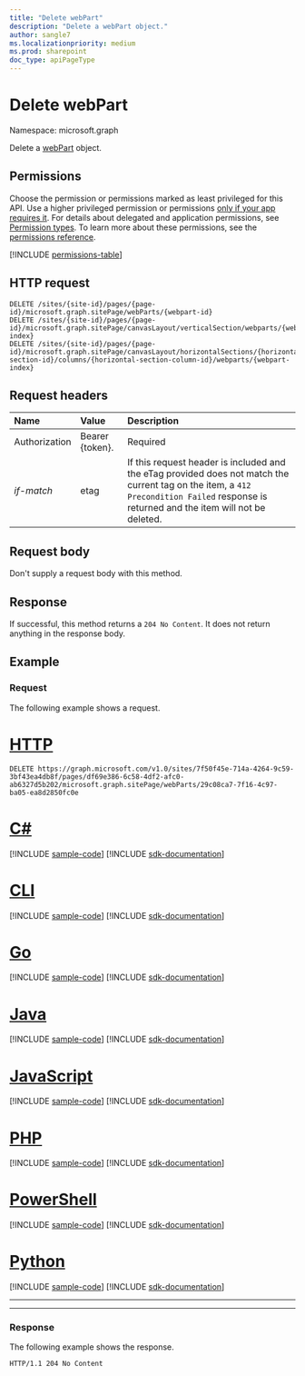 ```yaml
---
title: "Delete webPart"
description: "Delete a webPart object."
author: sangle7
ms.localizationpriority: medium
ms.prod: sharepoint
doc_type: apiPageType
---
```


# Delete webPart

Namespace: microsoft.graph

Delete a [webPart](../resources/webpart.md) object.

## Permissions

Choose the permission or permissions marked as least privileged for this API. Use a higher privileged permission or permissions [only if your app requires it](/graph/permissions-overview#best-practices-for-using-microsoft-graph-permissions). For details about delegated and application permissions, see [Permission types](/graph/permissions-overview#permission-types). To learn more about these permissions, see the [permissions reference](/graph/permissions-reference).

<!-- { "blockType": "permissions", "name": "webpart_delete" } -->
[!INCLUDE [permissions-table](../includes/permissions/webpart-delete-permissions.md)]

## HTTP request

<!-- {
  "blockType": "ignored"
}
-->

```http
DELETE /sites/{site-id}/pages/{page-id}/microsoft.graph.sitePage/webParts/{webpart-id}
DELETE /sites/{site-id}/pages/{page-id}/microsoft.graph.sitePage/canvasLayout/verticalSection/webparts/{webpart-index}
DELETE /sites/{site-id}/pages/{page-id}/microsoft.graph.sitePage/canvasLayout/horizontalSections/{horizontal-section-id}/columns/{horizontal-section-column-id}/webparts/{webpart-index}
```
## Request headers

| Name       | Value | Description
|:-----------|:------|:--------------------------------------------------------
|Authorization|Bearer {token}.| Required|
| _if-match_ | etag  | If this request header is included and the eTag provided does not match the current tag on the item, a `412 Precondition Failed` response is returned and the item will not be deleted.

## Request body

Don't supply a request body with this method.

## Response

If successful, this method returns a `204 No Content`. It does not return anything in the response body.

## Example

### Request

The following example shows a request.

# [HTTP](#tab/http)
<!-- { "blockType": "request", "name": "delete-webpart", "scopes": "sites.readwrite.all" } -->

```http
DELETE https://graph.microsoft.com/v1.0/sites/7f50f45e-714a-4264-9c59-3bf43ea4db8f/pages/df69e386-6c58-4df2-afc0-ab6327d5b202/microsoft.graph.sitePage/webParts/29c08ca7-7f16-4c97-ba05-ea8d2850fc0e
```

# [C#](#tab/csharp)
[!INCLUDE [sample-code](../includes/snippets/csharp/delete-webpart-csharp-snippets.md)]
[!INCLUDE [sdk-documentation](../includes/snippets/snippets-sdk-documentation-link.md)]

# [CLI](#tab/cli)
[!INCLUDE [sample-code](../includes/snippets/cli/delete-webpart-cli-snippets.md)]
[!INCLUDE [sdk-documentation](../includes/snippets/snippets-sdk-documentation-link.md)]

# [Go](#tab/go)
[!INCLUDE [sample-code](../includes/snippets/go/delete-webpart-go-snippets.md)]
[!INCLUDE [sdk-documentation](../includes/snippets/snippets-sdk-documentation-link.md)]

# [Java](#tab/java)
[!INCLUDE [sample-code](../includes/snippets/java/delete-webpart-java-snippets.md)]
[!INCLUDE [sdk-documentation](../includes/snippets/snippets-sdk-documentation-link.md)]

# [JavaScript](#tab/javascript)
[!INCLUDE [sample-code](../includes/snippets/javascript/delete-webpart-javascript-snippets.md)]
[!INCLUDE [sdk-documentation](../includes/snippets/snippets-sdk-documentation-link.md)]

# [PHP](#tab/php)
[!INCLUDE [sample-code](../includes/snippets/php/delete-webpart-php-snippets.md)]
[!INCLUDE [sdk-documentation](../includes/snippets/snippets-sdk-documentation-link.md)]

# [PowerShell](#tab/powershell)
[!INCLUDE [sample-code](../includes/snippets/powershell/delete-webpart-powershell-snippets.md)]
[!INCLUDE [sdk-documentation](../includes/snippets/snippets-sdk-documentation-link.md)]

# [Python](#tab/python)
[!INCLUDE [sample-code](../includes/snippets/python/delete-webpart-python-snippets.md)]
[!INCLUDE [sdk-documentation](../includes/snippets/snippets-sdk-documentation-link.md)]

---

---

### Response

The following example shows the response.

<!-- { "blockType": "response" } -->

```http
HTTP/1.1 204 No Content
```

<!--
{
  "type": "#page.annotation",
  "description": "Delete a webpart object.",
  "keywords": "",
  "section": "documentation",
  "tocPath": "WebParts/Delete",
  "suppressions": []
}
-->
